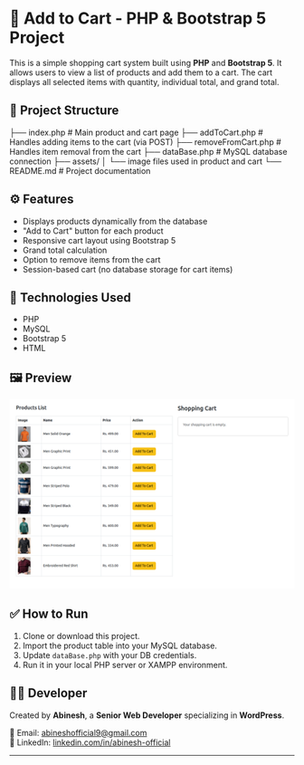 # 🛒 Add to Cart - PHP & Bootstrap 5 Project

This is a simple shopping cart system built using **PHP** and **Bootstrap 5**. It allows users to view a list of products and add them to a cart. The cart displays all selected items with quantity, individual total, and grand total.

## 📁 Project Structure

├── index.php # Main product and cart page
├── addToCart.php # Handles adding items to the cart (via POST)
├── removeFromCart.php # Handles item removal from the cart
├── dataBase.php # MySQL database connection
├── assets/
│ └── image files used in product and cart
└── README.md # Project documentation


## ⚙️ Features

- Displays products dynamically from the database
- "Add to Cart" button for each product
- Responsive cart layout using Bootstrap 5
- Grand total calculation
- Option to remove items from the cart
- Session-based cart (no database storage for cart items)

## 🚀 Technologies Used

- PHP
- MySQL
- Bootstrap 5
- HTML

## 🖼 Preview

<img src="/assets/images/addToCart.png" width="1221" alt="add-To-Cart" />

## ✅ How to Run

1. Clone or download this project.
2. Import the product table into your MySQL database.
3. Update `dataBase.php` with your DB credentials.
4. Run it in your local PHP server or XAMPP environment.

## 👨‍💻 Developer

Created by **Abinesh**, a **Senior Web Developer** specializing in **WordPress**.

📧 Email: [abineshofficial9@gmail.com](mailto:abineshofficial9@gmail.com)  
🔗 LinkedIn: [linkedin.com/in/abinesh-official](https://www.linkedin.com/in/abinesh-official)

---

